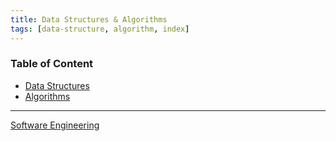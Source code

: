 ```yaml
---
title: Data Structures & Algorithms
tags: [data-structure, algorithm, index]
---
```


### Table of Content

* [Data Structures](Data%20Structures/Data%20Structures.md)
* [Algorithms](Algorithms/Algorithms.md)

---

[Software Engineering](../Software%20Engineering.md)